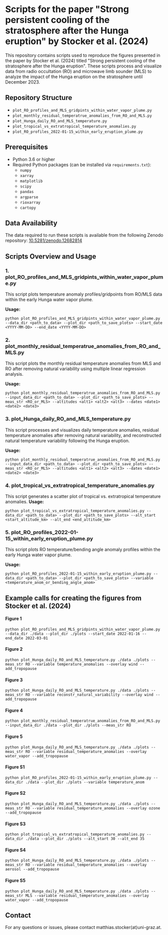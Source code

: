 # Scripts for the paper "Strong persistent cooling of the stratosphere after the Hunga eruption" by Stocker et al. (2024)

This repository contains scripts used to reproduce the figures presented in the paper by Stocker et al. (2024) titled "Strong persistent cooling of the stratosphere after the Hunga eruption". These scripts process and visualize data from radio occultation (RO) and microwave limb sounder (MLS) to analyze the impact of the Hunga eruption on the stratosphere until December 2023.

## Repository Structure

- `plot_RO_profiles_and_MLS_gridpints_within_water_vapor_plume.py`
- `plot_monthly_residual_temperatrue_anomalies_from_RO_and_MLS.py`
- `plot_Hunga_daily_RO_and_MLS_temperature.py`
- `plot_tropical_vs_extratropical_temperature_anomalies.py`
- `plot_RO_profiles_2022-01-15_within_early_eruption_plume.py`

## Prerequisites

- Python 3.6 or higher
- Required Python packages (can be installed via `requirements.txt`):
  - `numpy`
  - `xarray`
  - `matplotlib`
  - `scipy`
  - `pandas`
  - `argparse`
  - `rioxarray`
  - `cartopy`
  
## Data Availability

The data required to run these scripts is available from the following Zenodo repository: [10.5281/zenodo.12682814](https://doi.org/10.5281/zenodo.12682814)

## Scripts Overview and Usage

### 1. plot_RO_profiles_and_MLS_gridpints_within_water_vapor_plume.py

This script plots temperature anomaly profiles/gridpoints from RO/MLS data within the early Hunga water vapor plume.

**Usage:**
```
python plot_RO_profiles_and_MLS_gridpints_within_water_vapor_plume.py --data_dir <path_to_data> --plot_dir <path_to_save_plots> --start_date <YYYY-MM-DD> --end_date <YYYY-MM-DD>
```

### 2. plot_monthly_residual_temperatrue_anomalies_from_RO_and_MLS.py

This script plots the monthly residual temperature anomalies from MLS and RO after removing natural variability using multiple linear regression analysis.

**Usage:**
```
python plot_monthly_residual_temperatrue_anomalies_from_RO_and_MLS.py --input_data_dir <path_to_data> --plot_dir <path_to_save_plots> --meas_str <RO_or_MLS> --altitudes <alt1> <alt2> <alt3> --dates <date1> <date2> <date3>
```

### 3. plot_Hunga_daily_RO_and_MLS_temperature.py

This script processes and visualizes daily temperature anomalies, residual temperature anomalies after removing natural variability, and reconstructed natural temperature variability following the Hunga eruption.

**Usage:**
```
python plot_monthly_residual_temperatrue_anomalies_from_RO_and_MLS.py --input_data_dir <path_to_data> --plot_dir <path_to_save_plots> --meas_str <RO_or_MLS> --altitudes <alt1> <alt2> <alt3> --dates <date1> <date2> <date3>
```

### 4. plot_tropical_vs_extratropical_temperature_anomalies.py

This script generates a scatter plot of tropical vs. extratropical temperature anomalies.
**Usage:**
```
python plot_tropical_vs_extratropical_temperature_anomalies.py --data_dir <path_to_data> --plot_dir <path_to_save_plots> --alt_start <start_altitude_km> --alt_end <end_altitude_km>
```

### 5. plot_RO_profiles_2022-01-15_within_early_eruption_plume.py

This script plots RO temperature/bending angle anomaly profiles within the early Hunga water vapor plume.

**Usage:**
```
python plot_RO_profiles_2022-01-15_within_early_eruption_plume.py --data_dir <path_to_data> --plot_dir <path_to_save_plots> --variable <temperature_anom_or_bending_angle_anom>

```

## Example calls for creating the figures from Stocker et al. (2024)

#### Figure 1
```
python plot_RO_profiles_and_MLS_gridpints_within_water_vapor_plume.py --data_dir ./data --plot_dir ./plots --start_date 2022-01-16 --end_date 2022-03-01
```

#### Figure 2
```
python plot_Hunga_daily_RO_and_MLS_temperature.py ./data ./plots --meas_str RO --variable temperature_anomalies --overlay wind --add_tropopause
```

#### Figure 3
```
python plot_Hunga_daily_RO_and_MLS_temperature.py ./data ./plots --meas_str RO --variable reconstr_natural_variability --overlay wind --add_tropopause
```

#### Figure 4
```
python plot_monthly_residual_temperatrue_anomalies_from_RO_and_MLS.py --input_data_dir ./data --plot_dir ./plots --meas_str RO

```
#### Figure 5
```
python plot_Hunga_daily_RO_and_MLS_temperature.py ./data ./plots --meas_str RO --variable residual_temperature_anomalies --overlay water_vapor --add_tropopause

```
#### Figure S1
```
python plot_RO_profiles_2022-01-15_within_early_eruption_plume.py --data_dir ./data --plot_dir ./plots --variable temperature_anom

```
#### Figure S2
```
python plot_Hunga_daily_RO_and_MLS_temperature.py ./data ./plots --meas_str RO --variable residual_temperature_anomalies --overlay ozone --add_tropopause

```
#### Figure S3
```
python plot_tropical_vs_extratropical_temperature_anomalies.py --data_dir ./data --plot_dir ./plots --alt_start 30 --alt_end 35

```
#### Figure S4
```
python plot_Hunga_daily_RO_and_MLS_temperature.py ./data ./plots --meas_str RO --variable residual_temperature_anomalies --overlay aerosol --add_tropopause

```
#### Figure S5
```
python plot_Hunga_daily_RO_and_MLS_temperature.py ./data ./plots --meas_str MLS --variable residual_temperature_anomalies --overlay water_vapor --add_tropopause

```

## Contact

For any questions or issues, please contact matthias.stocker(at)uni-graz.at.




